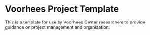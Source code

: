# Voorhees Project Template
 This is a template for use by Voorhees Center researchers to provide guidance on project management and organization.
